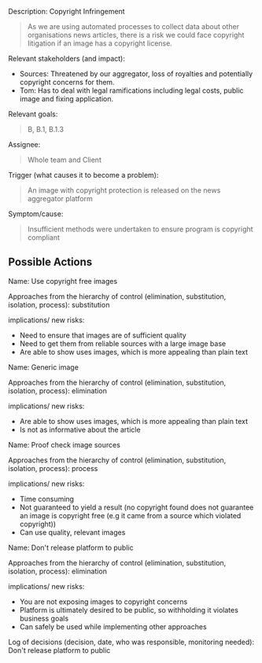 Description: Copyright Infringement
> As we are using automated processes to collect data about other organisations news articles, there is a risk we could face copyright litigation if an image has a copyright license. 

Relevant stakeholders (and impact):
+ Sources: Threatened by our aggregator, loss of royalties and potentially copyright concerns for them.
+ Tom: Has to deal with legal ramifications including legal costs, public image and fixing application.

Relevant goals: 
> B, B.1, B.1.3

Assignee:
> Whole team and Client

Trigger (what causes it to become a problem):
> An image with copyright protection is released on the news aggregator platform

Symptom/cause:
> Insufficient methods were undertaken to ensure program is copyright compliant

## Possible Actions
Name: Use copyright free images

Approaches from the hierarchy of control (elimination, substitution, isolation, process): substitution

implications/ new risks:
+ Need to ensure that images are of sufficient quality
+ Need to get them from reliable sources with a large image base
+ Are able to show uses images, which is more appealing than plain text

Name: Generic image

Approaches from the hierarchy of control (elimination, substitution, isolation, process): elimination

implications/ new risks:
+ Are able to show uses images, which is more appealing than plain text
+ Is not as informative about the article

Name: Proof check image sources

Approaches from the hierarchy of control (elimination, substitution, isolation, process): process

implications/ new risks:
+ Time consuming
+ Not guaranteed to yield a result (no copyright found does not guarantee an image is copyright free (e.g it came from a source which violated copyright))
+ Can use quality, relevant images

Name: Don't release platform to public

Approaches from the hierarchy of control (elimination, substitution, isolation, process): elimination

implications/ new risks:
+ You are not exposing images to copyright concerns
+ Platform is ultimately desired to be public, so withholding it violates business goals
+ Can safely be used while implementing other approaches

Log of decisions (decision, date, who was responsible, monitoring needed):
Don't release platform to public
